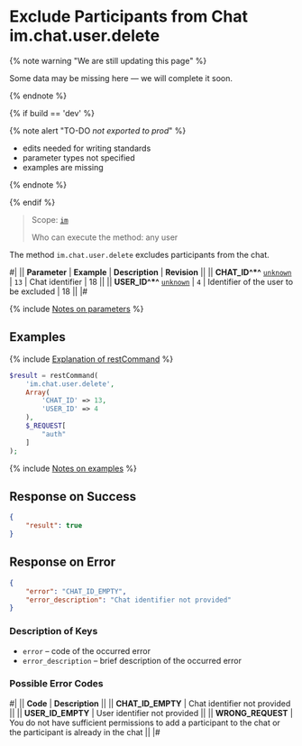 # Exclude Participants from Chat im.chat.user.delete

{% note warning "We are still updating this page" %}

Some data may be missing here — we will complete it soon.

{% endnote %}

{% if build == 'dev' %}

{% note alert "TO-DO _not exported to prod_" %}

- edits needed for writing standards
- parameter types not specified
- examples are missing

{% endnote %}

{% endif %}

> Scope: [`im`](../../scopes/permissions.md)
>
> Who can execute the method: any user

The method `im.chat.user.delete` excludes participants from the chat.

#|
|| **Parameter** | **Example** | **Description** | **Revision** ||
|| **CHAT_ID^*^**
[`unknown`](../../data-types.md) | `13` | Chat identifier | 18 ||
|| **USER_ID^*^**
[`unknown`](../../data-types.md) | `4` | Identifier of the user to be excluded | 18 ||
|#

{% include [Notes on parameters](../../../_includes/required.md) %}

## Examples

{% include [Explanation of restCommand](../_includes/rest-command.md) %}

```php
$result = restCommand(
    'im.chat.user.delete',
    Array(
        'CHAT_ID' => 13,
        'USER_ID' => 4
    ),
    $_REQUEST[
        "auth"
    ]
);
```

{% include [Notes on examples](../../../_includes/examples.md) %}

## Response on Success

```json
{
    "result": true
}
```

## Response on Error

```json
{
    "error": "CHAT_ID_EMPTY",
    "error_description": "Chat identifier not provided"
}
```

### Description of Keys

- `error` – code of the occurred error
- `error_description` – brief description of the occurred error

### Possible Error Codes

#|
|| **Code** | **Description** ||
|| **CHAT_ID_EMPTY** | Chat identifier not provided ||
|| **USER_ID_EMPTY** | User identifier not provided ||
|| **WRONG_REQUEST** | You do not have sufficient permissions to add a participant to the chat or the participant is already in the chat ||
|#